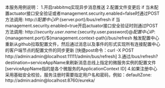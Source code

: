 本服务用例说明：
1.开启rabbitmq实现异步消息推送
2.配置文件变更后
if 当未配置actuator接口安全验证或者management.security.enabled=false时通过POST方法调用:
http://${配置中心IP}:${server.port}/bus/refresh
if 当management.security.enabled=true开启actuator接口安全验证时则通过POST方法调用:
http://${security.user.name}:${security.user.password}@${配置中心IP}:${management.port}/${management.context-path}/bus/refresh
触发配置中心重新从github拉取配置文件，然后通过消息以及事件的形式实现所有连接配置中心的客户端节点的配置文件的同步更新
[快捷post命令：curl -X POST http://admin:admin@localhost:11111/admin/bus/refresh]
3.通过/bus/refresh?destination=serviceAppName来刷新消息总线上指定的微服务实例的配置文件[serviceAppName指的是各个微服务的ApplicationContext ID]
4.如果注册中心采用基础安全校验，服务注册时需要指定用户名和密码，例如：defaultZone: http://admin:admin@localhost:8760/eureka/
